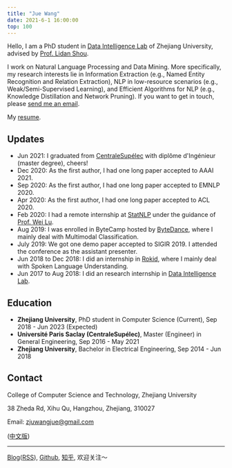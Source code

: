 ```yaml
---
title: "Jue Wang"
date: 2021-6-1 16:00:00
top: 100
---
```


Hello, I am a PhD student in [Data Intelligence Lab](http://59.111.103.237:8081/) of Zhejiang University, advised by [Prof. Lidan Shou](https://person.zju.edu.cn/en/should).

I work on Natural Language Processing and Data Mining. More specifically, my research interests lie in Information Extraction (e.g., Named Entity Recognition and Relation Extraction), NLP in low-resource scenarios (e.g., Weak/Semi-Supervised Learning), and Efficient Algorithms for NLP (e.g., Knowledge Distillation and Network Pruning). If you want to get in touch, please [send me an email](mailto:zjuwangjue@gmail.com). 

My [resume](resume-Jue.Wang.pdf). 

## Updates

- Jun 2021: I graduated from [CentraleSupélec](https://www.centralesupelec.fr/) with diplôme d'Ingénieur (master degree), cheers!
- Dec 2020: As the first author, I had one long paper accepted to AAAI 2021.
- Sep 2020: As the first author, I had one long paper accepted to EMNLP 2020.
- Apr 2020: As the first author, I had one long paper accepted to ACL 2020.
- Feb 2020: I had a remote internship at [StatNLP](https://statnlp-research.github.io/) under the guidance of [Prof. Wei Lu](https://istd.sutd.edu.sg/people/faculty/lu-wei).
- Aug 2019: I was enrolled in ByteCamp hosted by [ByteDance](https://bytedance.com/en), where I mainly deal with Multimodal Classification.
- July 2019: We got one demo paper accepted to SIGIR 2019. I attended the conference as the assistant presenter.
- Jun 2018 to Dec 2018: I did an internship in [Rokid](https://www.rokid.com/), where I mainly deal with Spoken Language Understanding.
- Jun 2017 to Aug 2018: I did an research internship in [Data Intelligence Lab](http://59.111.103.237:8081/).

## Education

- **Zhejiang University**, PhD student in Computer Science (Current), Sep 2018 - Jun 2023 (Expected)
- **Université Paris Saclay (CentraleSupélec)**, Master (Engineer) in General Engineering, Sep 2016 - May 2021
- **Zhejiang University**, Bachelor in Electrical Engineering, Sep 2014 - Jun 2018

## Contact

College of Computer Science and Technology, Zhejiang University

38 Zheda Rd, Xihu Qu, Hangzhou, Zhejiang, 310027

Email: zjuwangjue@gmail.com



([中文版](/about-zh))

---

[Blog](https://blog.lorrin.info)([RSS](https://blog.lorrin.info/atom.xml)), [Github](https://github.com/LorrinWWW), [知乎](https://www.zhihu.com/people/wang-jue-9/activities), 欢迎关注～